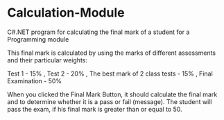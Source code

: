 # Calculation-Module
 C#.NET program for calculating the final mark of a student for a Programming module
 
This final mark is calculated by using the marks of different assessments and their particular weights:

               

Test 1                     -           15% ,
Test 2                     -           20% ,
The best mark of 2 class tests    -    15% ,
Final Examination              -       50%

When you clicked the Final Mark Button, it should calculate the final mark and to determine
whether it is a pass or fail (message). The student will pass the exam, if his final mark is
greater than or equal to 50.

